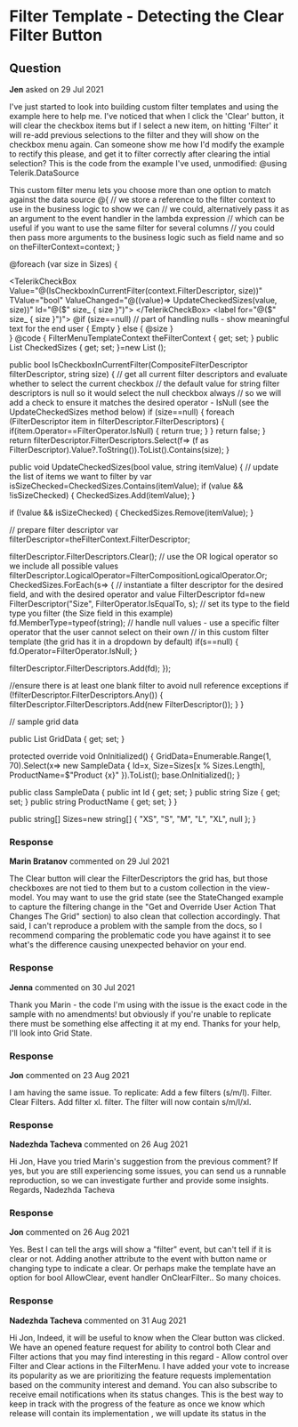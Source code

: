 # Filter Template - Detecting the Clear Filter Button

## Question

**Jen** asked on 29 Jul 2021

I've just started to look into building custom filter templates and using the example here to help me. I've noticed that when I click the 'Clear' button, it will clear the checkbox items but if I select a new item, on hitting 'Filter' it will re-add previous selections to the filter and they will show on the checkbox menu again. Can someone show me how I'd modify the example to rectify this please, and get it to filter correctly after clearing the intial selection? This is the code from the example I've used, unmodified: @using Telerik.DataSource

This custom filter menu lets you choose more than one option to match against the data source <TelerikGrid Data=@GridData FilterMode="@GridFilterMode.FilterMenu" Height="400px" Width="600px" Pageable="true"> <GridColumns> <GridColumn Field="Id" Filterable="false" Width="80px" /> <GridColumn Field="Size"> <FilterMenuTemplate> @{
// we store a reference to the filter context to use in the business logic to show we can
// we could, alternatively pass it as an argument to the event handler in the lambda expression
// which can be useful if you want to use the same filter for several columns
// you could then pass more arguments to the business logic such as field name and so on
theFilterContext=context;
}

@foreach (var size in Sizes)
{ <div> <TelerikCheckBox Value="@(IsCheckboxInCurrentFilter(context.FilterDescriptor, size))" TValue="bool" ValueChanged="@((value)=> UpdateCheckedSizes(value, size))" Id="@($" size_ { size }")"> </TelerikCheckBox> <label for="@($" size_ { size }")"> @if (size==null) // part of handling nulls - show meaningful text for the end user
{ <text> Empty </text> }
else
{
@size
} </label> </div> } </FilterMenuTemplate> </GridColumn> <GridColumn Field="ProductName" Title="Product" Filterable="false" /> </GridColumns> </TelerikGrid> @code {
FilterMenuTemplateContext theFilterContext { get; set; }
public List <string> CheckedSizes { get; set; }=new List <string> ();

public bool IsCheckboxInCurrentFilter(CompositeFilterDescriptor filterDescriptor, string size)
{
// get all current filter descriptors and evaluate whether to select the current checkbox
// the default value for string filter descriptors is null so it would select the null checkbox always
// so we will add a check to ensure it matches the desired operator - IsNull (see the UpdateCheckedSizes method below)
if (size==null)
{
foreach (FilterDescriptor item in filterDescriptor.FilterDescriptors)
{
if(item.Operator==FilterOperator.IsNull)
{
return true;
}
}
return false;
}
return filterDescriptor.FilterDescriptors.Select(f=> (f as FilterDescriptor).Value?.ToString()).ToList().Contains(size);
}

public void UpdateCheckedSizes(bool value, string itemValue)
{
// update the list of items we want to filter by
var isSizeChecked=CheckedSizes.Contains(itemValue);
if (value && !isSizeChecked)
{
CheckedSizes.Add(itemValue);
}

if (!value && isSizeChecked)
{
CheckedSizes.Remove(itemValue);
}

// prepare filter descriptor
var filterDescriptor=theFilterContext.FilterDescriptor;

filterDescriptor.FilterDescriptors.Clear();
// use the OR logical operator so we include all possible values
filterDescriptor.LogicalOperator=FilterCompositionLogicalOperator.Or;
CheckedSizes.ForEach(s=> {
// instantiate a filter descriptor for the desired field, and with the desired operator and value
FilterDescriptor fd=new FilterDescriptor("Size", FilterOperator.IsEqualTo, s);
// set its type to the field type you filter (the Size field in this example)
fd.MemberType=typeof(string);
// handle null values - use a specific filter operator that the user cannot select on their own
// in this custom filter template (the grid has it in a dropdown by default)
if(s==null)
{
fd.Operator=FilterOperator.IsNull;
}

filterDescriptor.FilterDescriptors.Add(fd);
});

//ensure there is at least one blank filter to avoid null reference exceptions
if (!filterDescriptor.FilterDescriptors.Any())
{
filterDescriptor.FilterDescriptors.Add(new FilterDescriptor());
}
}

// sample grid data

public List <SampleData> GridData { get; set; }

protected override void OnInitialized()
{
GridData=Enumerable.Range(1, 70).Select(x=> new SampleData
{
Id=x,
Size=Sizes[x % Sizes.Length],
ProductName=$"Product {x}"
}).ToList();
base.OnInitialized();
}

public class SampleData
{
public int Id { get; set; }
public string Size { get; set; }
public string ProductName { get; set; }
}

public string[] Sizes=new string[] { "XS", "S", "M", "L", "XL", null };
}

### Response

**Marin Bratanov** commented on 29 Jul 2021

The Clear button will clear the FilterDescriptors the grid has, but those checkboxes are not tied to them but to a custom collection in the view-model. You may want to use the grid state (see the StateChanged example to capture the filtering change in the "Get and Override User Action That Changes The Grid" section) to also clean that collection accordingly. That said, I can't reproduce a problem with the sample from the docs, so I recommend comparing the problematic code you have against it to see what's the difference causing unexpected behavior on your end.

### Response

**Jenna** commented on 30 Jul 2021

Thank you Marin - the code I'm using with the issue is the exact code in the sample with no amendments! but obviously if you're unable to replicate there must be something else affecting it at my end. Thanks for your help, I'll look into Grid State.

### Response

**Jon** commented on 23 Aug 2021

I am having the same issue. To replicate: Add a few filters (s/m/l). Filter. Clear Filters. Add filter xl. filter. The filter will now contain s/m/l/xl.

### Response

**Nadezhda Tacheva** commented on 26 Aug 2021

Hi Jon, Have you tried Marin's suggestion from the previous comment? If yes, but you are still experiencing some issues, you can send us a runnable reproduction, so we can investigate further and provide some insights. Regards, Nadezhda Tacheva

### Response

**Jon** commented on 26 Aug 2021

Yes. Best I can tell the args will show a "filter" event, but can't tell if it is clear or not. Adding another attribute to the event with button name or changing type to indicate a clear. Or perhaps make the template have an option for bool AllowClear, event handler OnClearFilter.. So many choices.

### Response

**Nadezhda Tacheva** commented on 31 Aug 2021

Hi Jon, Indeed, it will be useful to know when the Clear button was clicked. We have an opened feature request for ability to control both Clear and Filter actions that you may find interesting in this regard - Allow control over Filter and Clear actions in the FilterMenu. I have added your vote to increase its popularity as we are prioritizing the feature requests implementation based on the community interest and demand. You can also subscribe to receive email notifications when its status changes. This is the best way to keep in track with the progress of the feature as once we know which release will contain its implementation , we will update its status in the
